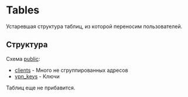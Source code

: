 # Tables

Устаревшая структура таблиц, из которой переносим пользователей.

## Структура

Схема [public](https://github.com/oresdev/tbcc_postgresql_schemas/tree/master/schemas/public/):

- [clients](https://github.com/oresdev/tbcc_postgresql_schemas/tree/master/schemas/public/tables/clients/) - Много не сгруппированных адресов
- [vpn_keys](https://github.com/oresdev/tbcc_postgresql_schemas/tree/master/schemas/public/tables/vpn_keys/) - Ключи

Таблиц еще не прибавится.
